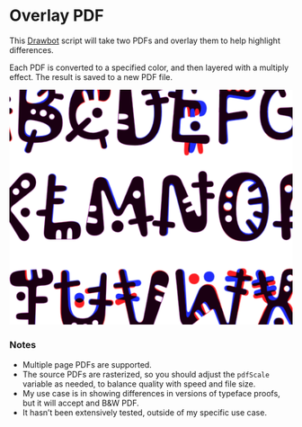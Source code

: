 # Overlay PDF

This [Drawbot](https://www.drawbot.com) script will take two PDFs and overlay them to help highlight differences. 

Each PDF is converted to a specified color, and then layered with a multiply effect. The result is saved to a new PDF file. 

![Example](example-image-for-readme.png)


### Notes
- Multiple page PDFs are supported.
- The source PDFs are rasterized, so you should adjust the `pdfScale` variable as needed, to balance quality with speed and file size.
- My use case is in showing differences in versions of typeface proofs, but it will accept and B&W PDF.
- It hasn’t been extensively tested, outside of my specific use case.


